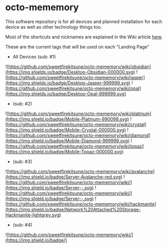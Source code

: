 # octo-mememory
This software repository is for all devices and planned installation for each device as well as other technology things too.

Most of the shortcuts and nicknames are explained in the Wiki article [here](https://github.com/sweetfirekitsune/octo-mememory/wiki/naming-convention).

These are the current tags that will be used on each "Landing Page"

- All Devices (sub: #1)

![https://github.com/sweetfirekitsune/octo-mememory/wiki/obsidian](https://img.shields.io/badge/Desktop-Obsidian-000000.svg)
![https://github.com/sweetfirekitsune/octo-mememory/wiki/jasper](https://img.shields.io/badge/Desktop-Jasper-999999.svg)
![https://github.com/sweetfirekitsune/octo-mememory/wiki/opal](https://img.shields.io/badge/Desktop-Opal-999999.svg)

- (sub: #2)

![https://github.com/sweetfirekitsune/octo-mememory/wiki/platinum](https://img.shield.io/badge/Mobile-Platinum-990099.svg)
![https://github.com/sweetfirekitsune/octo-mememory/wiki/crystal](https://img.shield.io/badge/Mobile-Crystal-000000.svg)
![https://github.com/sweetfirekitsune/octo-mememory/wiki/diamond](https://img.shield.io/badge/Mobile-Diamond-999999.svg)
![https://github.com/sweetfirekitsune/octo-mememory/wiki/topaz](https://img.shield.io/badge/Mobile-Topaz-000000.svg)

- (sub: #3)

![https://github.com/sweetfirekitsune/octo-mememory/wiki/avalanche](https://img.shield.io/badge/Server-Avalanche-red.svg)
![https://github.com/sweetfirekitsune/octo-mememory/wiki/](https://img.shield.io/badge/Server--.svg)
![https://github.com/sweetfirekitsune/octo-mememory/wiki/](https://img.shield.io/badge/Server--.svg)
![https://github.com/sweetfirekitsune/octo-mememory/wiki/hackmanite](https://img.shield.io/badge/Network%20Attached%20Storage-Hackmanite-lightgrey.svg)

- (sub: #4)

![https://github.com/sweetfirekitsune/octo-mememory/wiki/](https://img.shield.io/badge/)
